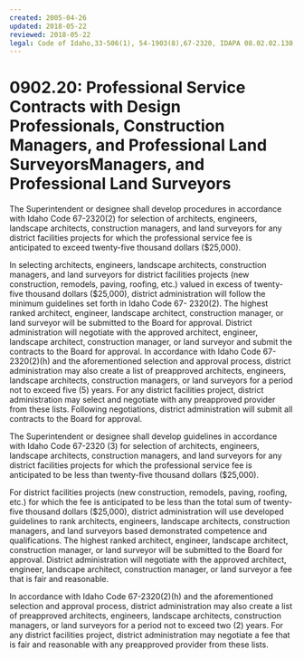 ```yaml
---
created: 2005-04-26
updated: 2018-05-22
reviewed: 2018-05-22
legal: Code of Idaho,33-506(1), 54-1903(8),67-2320, IDAPA 08.02.02.130,
---
```


# 0902.20: Professional Service Contracts with Design Professionals, Construction Managers, and Professional Land SurveyorsManagers, and Professional Land Surveyors


The Superintendent or designee shall develop procedures in accordance with Idaho Code 67-2320(2) for selection of architects, engineers, landscape architects, construction managers, and land surveyors for any district facilities projects for which the professional service fee is anticipated to exceed twenty-five thousand dollars ($25,000).


In selecting architects, engineers, landscape architects, construction managers, and land surveyors for district facilities projects (new construction, remodels, paving, roofing, etc.) valued in excess of twenty-five thousand dollars ($25,000), district administration will follow the minimum guidelines set forth in Idaho Code 67- 2320(2). The highest ranked architect, engineer, landscape architect, construction manager, or land surveyor will be submitted to the Board for approval. District administration will negotiate with the approved architect, engineer, landscape architect, construction manager, or land surveyor and submit the contracts to the Board for approval. In accordance with Idaho Code 67-2320(2)(h) and the aforementioned selection and approval process, district administration may also create a list of preapproved architects, engineers, landscape architects, construction managers, or land surveyors for a period not to exceed five (5) years. For any district facilities project, district administration may select and negotiate with any preapproved provider from these lists. Following negotiations, district administration will submit all contracts to the Board for approval.


The Superintendent or designee shall develop guidelines in accordance with Idaho Code 67-2320 (3) for selection of architects, engineers, landscape architects, construction managers, and land surveyors for any district facilities projects for which the professional service fee is anticipated to be less than twenty-five thousand dollars ($25,000).


For district facilities projects (new construction, remodels, paving, roofing, etc.) for which the fee is anticipated to be less than the total sum of twenty-five thousand dollars ($25,000), district administration will use developed guidelines to rank architects, engineers, landscape architects, construction managers, and land surveyors based demonstrated competence and qualifications. The highest ranked architect, engineer, landscape architect, construction manager, or land surveyor will be submitted to the Board for approval. District administration will negotiate with the approved architect, engineer, landscape architect, construction manager, or land surveyor a fee that is fair and reasonable.


In accordance with Idaho Code 67-2320(2)(h) and the aforementioned selection and approval process, district administration may also create a list of preapproved architects, engineers, landscape architects, construction managers, or land surveyors for a period not to exceed two (2) years. For any district facilities project, district administration may negotiate a fee that is fair and reasonable with any preapproved provider from these lists.

